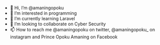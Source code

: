 - 👋 Hi, I’m @amaningopoku
- 👀 I’m interested in programming
- 🌱 I’m currently learning Laravel
- 💞️ I’m looking to collaborate on Cyber Security
- 📫 How to reach me @amaningopoku on twitter, @amaningopoku_ on instagram and Prince Opoku Amaning on Facebook

<!---
amaningopoku/amaningopoku is a ✨ special ✨ repository because its `README.md` (this file) appears on your GitHub profile.
You can click the Preview link to take a look at your changes.
--->

